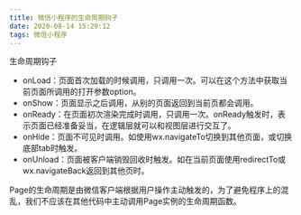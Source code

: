 ```yaml
---
title: 微信小程序的生命周期钩子
date: 2020-08-14 15:29:12
tags: 微信小程序
---
```


生命周期钩子

<!--more-->

* onLoad：页面首次加载的时候调用，只调用一次。可以在这个方法中获取当前页面所调用的打开参数option。
* onShow：页面显示之后调用，从别的页面返回到当前页都会调用。
* onReady：在页面初次渲染完成时调用，只调用一次。onReady触发时，表示页面已经准备妥当，在逻辑层就可以和视图层进行交互了。
* onHide：页面不可见时调用。如使用wx.navigateTo切换到其他页面，或切换底部tab时触发。
* onUnload：页面被客户端销毁回收时触发。如在当前页面使用redirectTo或wx.navigateBack返回到其他页时。


Page的生命周期是由微信客户端根据用户操作主动触发的，为了避免程序上的混乱，我们不应该在其他代码中主动调用Page实例的生命周期函数。
